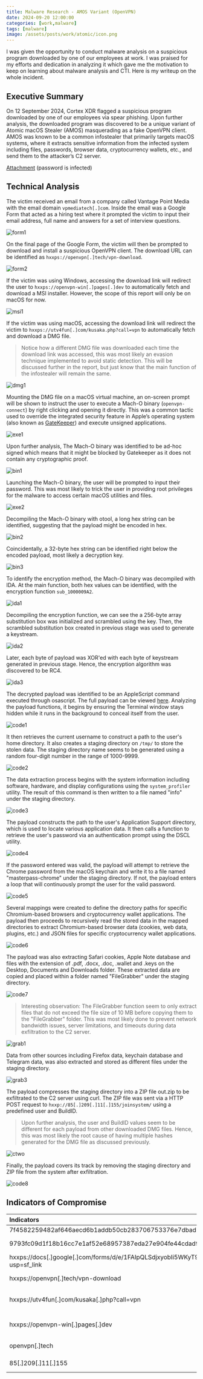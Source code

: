 ```yaml
---
title: Malware Research - AMOS Variant (OpenVPN)
date: 2024-09-20 12:00:00
categories: [work,malware]
tags: [malware]
image: /assets/posts/work/atomic/icon.png
---
```


I was given the opportunity to conduct malware analysis on a suspicious program downloaded by one of our employees at work. I was praised for my efforts and dedication in analyzing it which gave me the motivation to keep on learning about malware analysis and CTI. Here is my writeup on the whole incident.

## Executive Summary
On 12 September 2024, Cortex XDR flagged a suspicious program downloaded by one of our employees via spear phishing. Upon further analysis, the downloaded program was discovered to be a unique variant of Atomic macOS Stealer (AMOS) masquerading as a fake OpenVPN client. AMOS was known to be a common infostealer that primarily targets macOS systems, where it extracts sensitive information from the infected system including files, passwords, browser data, cryptocurrency wallets, etc., and send them to the attacker’s C2 server.

[Attachment](/assets/posts/work/atomic/iocs/danger-macos.zip) (password is infected)

## Technical Analysis
The victim received an email from a company called Vantage Point Media with the email domain `vpmediatech[.]com`. Inside the email was a Google Form that acted as a hiring test where it prompted the victim to input their email address, full name and answers for a set of interview questions.

![form1](/assets/posts/work/atomic/form1.png)

On the final page of the Google Form, the victim will then be prompted to download and install a suspicious OpenVPN client. The download URL can be identified as `hxxps://openvpn[.]tech/vpn-download`.

![form2](/assets/posts/work/atomic/form2.png)

If the victim was using Windows, accessing the download link will redirect the user to `hxxps://openvpn-win[.]pages[.]dev` to automatically fetch and download a MSI installer. However, the scope of this report will only be on macOS for now.

![msi1](/assets/posts/work/atomic/msi1.png)

If the victim was using macOS, accessing the download link will redirect the victim to `hxxps://utv4fun[.]com/kusaka.php?call=vpn` to automatically fetch and download a DMG file. 

> Notice how a different DMG file was downloaded each time the download link was accessed, this was most likely an evasion technique implemented to avoid static detection. This will be discussed further in the report, but just know that the main function of the infostealer will remain the same.

![dmg1](/assets/posts/work/atomic/dmg1.png)

Mounting the DMG file on a macOS virtual machine, an on-screen prompt will be shown to instruct the user to execute a Mach-O binary (`openvpn-connect`) by right clicking and opening it directly. This was a common tactic used to override the integrated security feature in Apple’s operating system (also known as [GateKeeper](https://antman1p-30185.medium.com/jumping-over-the-gate-da555c075208)) and execute unsigned applications.

![exe1](/assets/posts/work/atomic/exe1.png)

Upon further analysis, The Mach-O binary was identified to be ad-hoc signed which means that it might be blocked by Gatekeeper as it does not contain any cryptographic proof.

![bin1](/assets/posts/work/atomic/bin1.png)

Launching the Mach-O binary, the user will be prompted to input their password. This was most likely to trick the user in providing root privileges for the malware to access certain macOS utilities and files.

![exe2](/assets/posts/work/atomic/exe2.png)

Decompiling the Mach-O binary with otool, a long hex string can be identified, suggesting that the payload might be encoded in hex.

![bin2](/assets/posts/work/atomic/bin2.png)

Coincidentally, a 32-byte hex string can be identified right below the encoded payload, most likely a decryption key.

![bin3](/assets/posts/work/atomic/bin3.png)

To identify the encryption method, the Mach-O binary was decompiled with IDA. At the main function, both hex values can be identified, with the encryption function `sub_1000009A2`.

![ida1](/assets/posts/work/atomic/ida1.png)

Decompiling the encryption function, we can see the a 256-byte array substitution box was initialized and scrambled using the key. Then, the scrambled substitution box created in previous stage was used to generate a keystream.

![ida2](/assets/posts/work/atomic/ida2.png)

Later, each byte of payload was XOR'ed with each byte of keystream generated in previous stage. Hence, the encryption algorithm was discovered to be RC4.

![ida3](/assets/posts/work/atomic/ida2.png)

The decrypted payload was identified to be an AppleScript command executed through osascript. The full payload can be viewed [here](https://gist.githubusercontent.com/warlocksmurf/5fdd30e27c6ec4eed7d3377395c64fae/raw/659a955c32d0a07b1e84aef38e4734fd53710948/ee15aa5e38470dd3fac2e526c924b1cad3d1809ad4a08923eb160ffc195aa2c1.scpt). Analyzing the payload functions, it begins by ensuring the Terminal window stays hidden while it runs in the background to conceal itself from the user.

![code1](/assets/posts/work/atomic/code1.png)

It then retrieves the current username to construct a path to the user's home directory. It also creates a staging directory on `/tmp/` to store the stolen data. The staging directory name seems to be generated using a random four-digit number in the range of 1000-9999.

![code2](/assets/posts/work/atomic/code2.png)

The data extraction process begins with the system information including software, hardware, and display configurations using the `system_profiler` utility. The result of this command is then written to a file named "info" under the staging directory.

![code3](/assets/posts/work/atomic/code3.png)

The payload constructs the path to the user's Application Support directory, which is used to locate various application data. It then calls a function to retrieve the user's password via an authentication prompt using the DSCL utility.

![code4](/assets/posts/work/atomic/code4.png)

If the password entered was valid, the payload will attempt to retrieve the Chrome password from the macOS keychain and write it to a file named "masterpass-chrome" under the staging directory. If not, the payload enters a loop that will continuously prompt the user for the valid password.

![code5](/assets/posts/work/atomic/code5.png)

Several mappings were created to define the directory paths for specific Chromium-based browsers and cryptocurrency wallet applications. The payload then proceeds to recursively read the stored data in the mapped directories to extract Chromium-based browser data (cookies, web data, plugins, etc.) and JSON files for specific cryptocurrency wallet applications. 

![code6](/assets/posts/work/atomic/code6.png)

The payload was also extracting Safari cookies, Apple Note database and files with the extension of .pdf, .docx, .doc, .wallet and .keys on the Desktop, Documents and Downloads folder. These extracted data are copied and placed within a folder named "FileGrabber" under the staging directory.

![code7](/assets/posts/work/atomic/code7.png)

> Interesting observation: The FileGrabber function seem to only extract files that do not exceed the file size of 10 MB before copying them to the "FileGrabber" folder. This was most likely done to prevent network bandwidth issues, server limitations, and timeouts during data exfiltration to the C2 server.

![grab1](/assets/posts/work/atomic/grab1.png)

Data from other sources including Firefox data, keychain database and Telegram data, was also extracted and stored as different files under the staging directory.

![grab3](/assets/posts/work/atomic/grab3.png)

The payload compresses the staging directory into a ZIP file out.zip to be exfiltrated to the C2 server using curl. The ZIP file was sent via a HTTP POST request to `hxxp://85[.]209[.]11[.]155/joinsystem/` using a predefined user and BuildID. 

> Upon further analysis, the user and BuildID values seem to be different for each payload from other downloaded DMG files. Hence, this was most likely the root cause of having multiple hashes generated for the DMG file as discussed previously.

![ctwo](/assets/posts/work/atomic/ctwo.png)

Finally, the payload covers its track by removing the staging directory and ZIP file from the system after exfiltration.

![code8](/assets/posts/work/atomic/code8.png)

## Indicators of Compromise

<div class="table-wrapper">
    <table>
        <thead>
            <tr>
                <th style="text-align: left">Indicators</th>
                <th style="text-align: left">Type</th>
                <th style="text-align: right">Description</th>
            </tr>
        </thead>
        <tbody>
            <tr>
                <td style="text-align: left">7f4582259482af646aecd6b1addb50cb283706753376e7dbadb4c33ab3ddff21</td>
                <td style="text-align: left">SHA256</td>
                <td style="text-align: right">DMG file</td>
            </tr>
            <tr>
                <td style="text-align: left">9793fc09d1f18b16cc7e1af52e68957387eda27e904fe44cdad904016fcb55b8</td>
                <td style="text-align: left">SHA256</td>
                <td style="text-align: right">Mach-O binary</td>
            </tr>
            <tr>
                <td style="text-align: left">hxxps://docs[.]google[.]com/forms/d/e/1FAIpQLSdjxyobIi5WKyT9dvL8NgYBk6434oYqhGomOHrCDPSBK1shCw/viewform?usp=sf_link</td>
                <td style="text-align: left">URL</td>
                <td style="text-align: right">Google Form</td>
            </tr>
            <tr>
                <td style="text-align: left">hxxps://openvpn[.]tech/vpn-download</td>
                <td style="text-align: left">URL</td>
                <td style="text-align: right">Download link</td>
            </tr>
            <tr>
                <td style="text-align: left">hxxps://utv4fun[.]com/kusaka[.]php?call=vpn</td>
                <td style="text-align: left">URL</td>
                <td style="text-align: right">macOS installer download</td>
            </tr>
            <tr>
                <td style="text-align: left">hxxps://openvpn-win[.]pages[.]dev</td>
                <td style="text-align: left">URL</td>
                <td style="text-align: right">Windows installer download</td>
            </tr>
            <tr>
                <td style="text-align: left">openvpn[.]tech</td>
                <td style="text-align: left">Domain</td>
                <td style="text-align: right">Malicious domain</td>
            </tr>
            <tr>
                <td style="text-align: left">85[.]209[.]11[.]155</td>
                <td style="text-align: left">IP address</td>
                <td style="text-align: right">C2 server</td>
            </tr>
      </tbody>
   </table>
</div>

